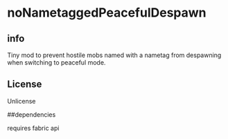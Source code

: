 # noNametaggedPeacefulDespawn

## info

Tiny mod to prevent hostile mobs named with a nametag from despawning when switching to peaceful mode.

## License

Unlicense

##dependencies

requires fabric api
